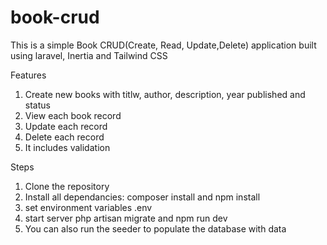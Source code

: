 # book-crud
This is a simple Book CRUD(Create, Read, Update,Delete) application built using laravel, Inertia and Tailwind CSS

Features
1) Create new books with titlw, author, description, year published and status
2) View each book record
3) Update each record
4) Delete each record
5) It includes validation

Steps
1) Clone the repository
2)  Install all dependancies: composer install and npm install
3)  set environment variables .env
4)  start server php artisan migrate and npm run dev
5)  You can also run the seeder to populate the database with data
